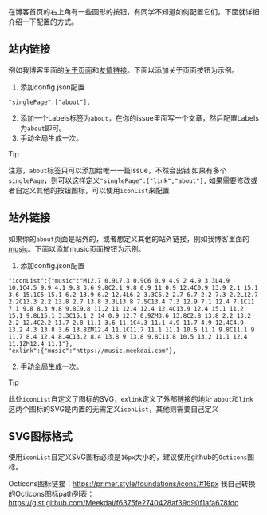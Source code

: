 在博客首页的右上角有一些圆形的按钮，有同学不知道如何配置它们，下面就详细介绍一下配置的方式。

## 站内链接
例如我博客里面的[关于页面](https://blog.meekdai.com/about.html)和[友情链接](https://blog.meekdai.com/link.html)。下面以添加关于页面按钮为示例。

1. 添加config.json配置
```
"singlePage":["about"],
```
2. 添加一个Labels标签为`about`，在你的issue里面写一个文章，然后配置Labels为`about`即可。
3. 手动全局生成一次。

> [!TIP]
> 注意，`about`标签只可以添加给唯一一篇issue，不然会出错
> 如果有多个`singlePage`，则可以这样定义`"singlePage":["link","about"],`
> 如果需要修改或者自定义其他的按钮图标，可以使用`iconList`来配置

## 站外链接
如果你的`about`页面是站外的，或者想定义其他的站外链接，例如我博客里面的[music](https://music.meekdai.com/)。下面以添加music页面按钮为示例。

1. 添加config.json配置
```
"iconList":{"music":"M12.7 0.9L7.3 0.9C6 0.9 4.9 2 4.9 3.3L4.9 10.1C4.5 9.9 4.1 9.8 3.6 9.8C2.1 9.8 0.9 11 0.9 12.4C0.9 13.9 2.1 15.1 3.6 15.1C5 15.1 6.2 13.9 6.2 12.4L6.2 3.3C6.2 2.7 6.7 2.2 7.3 2.2L12.7 2.2C13.3 2.2 13.8 2.7 13.8 3.3L13.8 7.5C13.4 7.3 12.9 7.1 12.4 7.1C11 7.1 9.8 8.3 9.8 9.8C9.8 11.2 11 12.4 12.4 12.4C13.9 12.4 15.1 11.2 15.1 9.8L15.1 3.3C15.1 2 14 0.9 12.7 0.9ZM3.6 13.8C2.8 13.8 2.2 13.2 2.2 12.4C2.2 11.7 2.8 11.1 3.6 11.1C4.3 11.1 4.9 11.7 4.9 12.4C4.9 13.2 4.3 13.8 3.6 13.8ZM12.4 11.1C11.7 11.1 11.1 10.5 11.1 9.8C11.1 9 11.7 8.4 12.4 8.4C13.2 8.4 13.8 9 13.8 9.8C13.8 10.5 13.2 11.1 12.4 11.1ZM12.4 11.1"},
"exlink":{"music":"https://music.meekdai.com"},
```
2. 手动全局生成一次。

> [!TIP]
> 此处`iconList`自定义了图标的SVG，`exlink`定义了外部链接的地址
> `about`和`link`这两个图标的SVG是内置的无需定义`iconList`，其他则需要自己定义

## SVG图标格式
使用`iconList`自定义SVG图标必须是`16px`大小的，建议使用github的`Octicons`图标。

Octicons图标链接：https://primer.style/foundations/icons/#16px
我自己转换的Octicons图标path列表：https://gist.github.com/Meekdai/f6375fe2740428af39d90f1afa678fdc


<!-- ##{"head":"<script src='https://blog.meekdai.com/assets/GmeekTOC.js'></script>"}## -->
